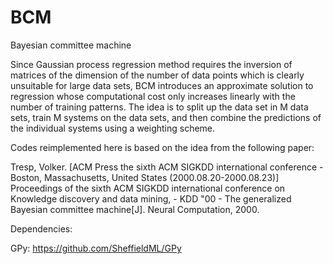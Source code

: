 # BCM
Bayesian committee machine

Since Gaussian process regression method requires the inversion of matrices of the dimension of the number of data points which is clearly unsuitable for large data sets, BCM introduces an approximate solution to regression whose computational cost only increases linearly with the number of training patterns. The idea is to split up the data set in M data sets, train M systems on the data sets, and then combine the predictions of the individual systems using a weighting scheme.

Codes reimplemented here is based on the idea from the following paper:

Tresp, Volker. [ACM Press the sixth ACM SIGKDD international conference - Boston, Massachusetts, United States (2000.08.20-2000.08.23)] Proceedings of the sixth ACM SIGKDD international conference on Knowledge discovery and data mining, - KDD \"00 - The generalized Bayesian committee machine[J]. Neural Computation, 2000.

Dependencies:

GPy: https://github.com/SheffieldML/GPy
